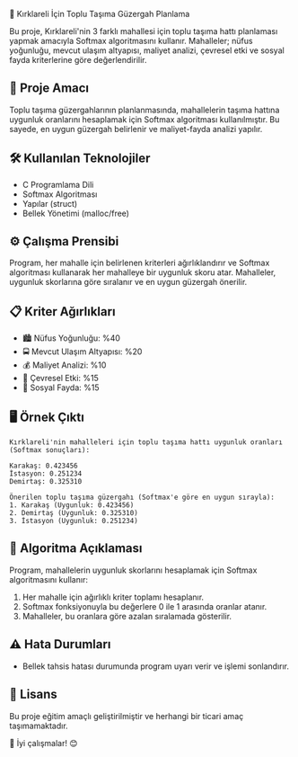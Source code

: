 🚌 Kırklareli İçin Toplu Taşıma Güzergah Planlama

Bu proje, Kırklareli'nin 3 farklı mahallesi için toplu taşıma hattı planlaması yapmak amacıyla Softmax algoritmasını kullanır. Mahalleler; nüfus yoğunluğu, mevcut ulaşım altyapısı, maliyet analizi, çevresel etki ve sosyal fayda kriterlerine göre değerlendirilir.

## 🧠 Proje Amacı
Toplu taşıma güzergahlarının planlanmasında, mahallelerin taşıma hattına uygunluk oranlarını hesaplamak için Softmax algoritması kullanılmıştır. Bu sayede, en uygun güzergah belirlenir ve maliyet-fayda analizi yapılır.

## 🛠️ Kullanılan Teknolojiler
- C Programlama Dili
- Softmax Algoritması
- Yapılar (struct)
- Bellek Yönetimi (malloc/free)

## ⚙️ Çalışma Prensibi
Program, her mahalle için belirlenen kriterleri ağırlıklandırır ve Softmax algoritması kullanarak her mahalleye bir uygunluk skoru atar. Mahalleler, uygunluk skorlarına göre sıralanır ve en uygun güzergah önerilir.

## 📋 Kriter Ağırlıkları
- 🏙️ Nüfus Yoğunluğu: %40
- 🚍 Mevcut Ulaşım Altyapısı: %20
- 💰 Maliyet Analizi: %10
- 🌿 Çevresel Etki: %15
- 🤝 Sosyal Fayda: %15

## 🖥️ Örnek Çıktı
```
Kırklareli'nin mahalleleri için toplu taşıma hattı uygunluk oranları (Softmax sonuçları):

Karakaş: 0.423456
İstasyon: 0.251234
Demirtaş: 0.325310

Önerilen toplu taşıma güzergahı (Softmax'e göre en uygun sırayla):
1. Karakaş (Uygunluk: 0.423456)
2. Demirtaş (Uygunluk: 0.325310)
3. İstasyon (Uygunluk: 0.251234)
```

## 📖 Algoritma Açıklaması
Program, mahallelerin uygunluk skorlarını hesaplamak için Softmax algoritmasını kullanır:

1. Her mahalle için ağırlıklı kriter toplamı hesaplanır.
2. Softmax fonksiyonuyla bu değerlere 0 ile 1 arasında oranlar atanır.
3. Mahalleler, bu oranlara göre azalan sıralamada gösterilir.

## ⚠️ Hata Durumları
- Bellek tahsis hatası durumunda program uyarı verir ve işlemi sonlandırır.

## 📜 Lisans
Bu proje eğitim amaçlı geliştirilmiştir ve herhangi bir ticari amaç taşımamaktadır.

🚀 İyi çalışmalar! 😊

